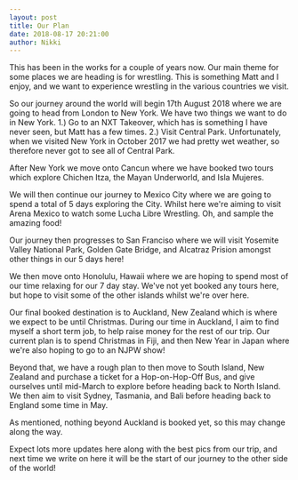 ```yaml
---
layout: post
title: Our Plan
date: 2018-08-17 20:21:00
author: Nikki
---
```

This has been in the works for a couple of years now. Our main theme for some places we are heading is for wrestling. This is something Matt and I enjoy, and we want to experience wrestling in the various countries we visit. 

So our journey around the world will begin 17th August 2018 where we are going to head from London to New York. We have two things we want to do in New York. 1.) Go to an NXT Takeover, which has is something I have never seen, but Matt has a few times. 2.) Visit Central Park. Unfortunately, when we visited New York in October 2017 we had pretty wet weather, so therefore never got to see all of Central Park.

After New York we move onto Cancun where we have booked two tours which explore Chichen Itza, the Mayan Underworld, and Isla Mujeres.

We will then continue our journey to Mexico City where we are going to spend a total of 5 days exploring the City. Whilst here we're aiming to visit Arena Mexico to watch some Lucha Libre Wrestling. Oh, and sample the amazing food!

Our journey then progresses to San Franciso where we will visit Yosemite Valley National Park, Golden Gate Bridge, and Alcatraz Prision amongst other things in our 5 days here!

We then move onto Honolulu, Hawaii where we are hoping to spend most of our time relaxing for our 7 day stay. We've not yet booked any tours here, but hope to visit some of the other islands whilst we're over here.

Our final booked destination is to Auckland, New Zealand which is where we expect to be until Christmas. During our time in Auckland, I aim to find myself a short term job, to help raise money for the rest of our trip. Our current plan is to spend Christmas in Fiji, and then New Year in Japan where we're also hoping to go to an NJPW show! 

Beyond that, we have a rough plan to then move to South Island, New Zealand and purchase a ticket for a Hop-on-Hop-Off Bus, and give ourselves until mid-March to explore before heading back to North Island. We then aim to visit Sydney, Tasmania, and Bali before heading back to England some time in May.

As mentioned, nothing beyond Auckland is booked yet, so this may change along the way.

Expect lots more updates here along with the best pics from our trip, and next time we write on here it will be the start of our journey to the other side of the world!
